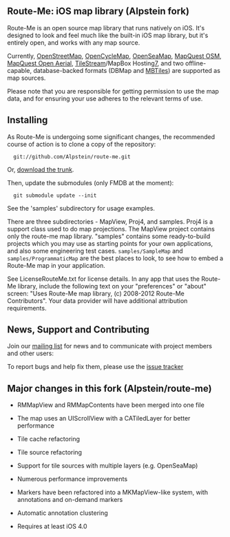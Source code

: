 Route-Me: iOS map library (Alpstein fork)
-----------------------------------------

Route-Me is an open source map library that runs natively on iOS.  It's designed to look and feel much like the built-in iOS map library, but it's entirely open, and works with any map source.

Currently, [OpenStreetMap][1], [OpenCycleMap][2], [OpenSeaMap][3], [MapQuest OSM][4], [MapQuest Open Aerial][5], [TileStream][6]/MapBox Hosting[7], and two offline-capable, database-backed formats (DBMap and [MBTiles][8]) are supported as map sources.

Please note that you are responsible for getting permission to use the map data, and for ensuring your use adheres to the relevant terms of use.


   [1]: http://www.openstreetmap.org/index.html
   [2]: http://www.opencyclemap.org/
   [3]: http://www.openseamap.org/
   [4]: http://developer.mapquest.com/web/products/open/map
   [5]: http://developer.mapquest.com/web/products/open/map
   [6]: https://github.com/mapbox/tilestream
   [7]: http://mapbox.com/hosting/api/
   [8]: http://mbtiles.org


Installing
----------

As Route-Me is undergoing some significant changes, the recommended course of action is to clone a copy of the repository:

      git://github.com/Alpstein/route-me.git

Or, [download the trunk][dl].

Then, update the submodules (only FMDB at the moment):

      git submodule update --init

See the 'samples' subdirectory for usage examples.

There are three subdirectories - MapView, Proj4, and samples. Proj4 is a support class used to do map projections. The MapView project contains only the route-me map library. "samples" contains some ready-to-build projects which you may use as starting points for your own applications, and also some engineering test cases. `samples/SampleMap` and `samples/ProgrammaticMap` are the best places to look, to see how to embed a Route-Me map in your application.

See LicenseRouteMe.txt for license details. In any app that uses the Route-Me library, include the following text on your "preferences" or "about" screen: "Uses Route-Me map library, (c) 2008-2012 Route-Me Contributors". Your data provider will have additional attribution requirements.


   [dl]: https://github.com/Alpstein/route-me/zipball/release
   
   
News, Support and Contributing
------------------------------

Join our [mailing list][list] for news and to communicate with project members and other users:

To report bugs and help fix them, please use the [issue tracker][tracker]

[list]: http://groups.google.com/group/route-me-map
[tracker]: https://github.com/Alpstein/route-me/issues


Major changes in this fork (Alpstein/route-me)
----------------------------------------------

* RMMapView and RMMapContents have been merged into one file

* The map uses an UIScrollView with a CATiledLayer for better performance

* Tile cache refactoring

* Tile source refactoring

* Support for tile sources with multiple layers (e.g. OpenSeaMap)

* Numerous performance improvements

* Markers have been refactored into a MKMapView-like system, with annotations and on-demand markers

* Automatic annotation clustering

* Requires at least iOS 4.0
